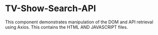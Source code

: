 # TV-Show-Search-API
This component demonstrates manipulation of the DOM and API retrieval using Axios. This contains the HTML AND JAVASCRIPT files.

